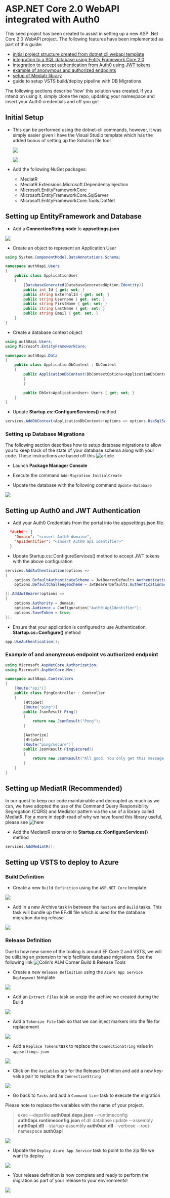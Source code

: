 # ASP.NET Core 2.0 WebAPI integrated with Auth0

This seed project has been created to assist in setting up a new ASP .Net Core 2.0 WebAPI project. The following features have been implemented as part of this guide:

- [initial project structure created from dotnet cli webapi template](#initial-setup)
- [integration to a SQL database using Entity Framework Core 2.0](#setting-up-entityframework-and-database)
- [integration to accept authentication from Auth0 using JWT tokens](#setting-up-auth0-and-jwt-authentication)
- [example of anonymous and authorized endpoints](#example-of-and-anonymous-endpoint-vs-authorized-endpoint)
- [setup of Mediatr library](#setting-up-mediatr-recommended)
- guide to setup VSTS build/deploy pipeline with DB Migrations

The following sections describe 'how' this solution was created. If you intend on using it, simply clone the repo, updating your namespace and insert your Auth0 credentials and off you go!

## Initial Setup

* This can be performed using the dotnet-cli commands, however, it was simply easier given I have the Visual Studio template which has the added bonus of setting up the Solution file too!

  ![](createproject.PNG)
  
  ![](createprojectwebapi.PNG)

* Add the following NuGet packages:
  - MediatR
  - MediatR.Extensions.Microsoft.DependencyInjection
  - Microsoft.EntityFrameworkCore
  - Microsoft.EntityFrameworkCore.SqlServer
  - Microsoft.EntityFrameworkCore.Tools.DotNet
  
## Setting up EntityFramework and Database

* Add a **ConnectionString node** to **appsettings.json**

![](createproject.PNG)

* Create an object to represent an Application User

```cs
using System.ComponentModel.DataAnnotations.Schema;

namespace auth0api.Users
{
    public class ApplicationUser
    {
        [DatabaseGenerated(DatabaseGeneratedOption.Identity)]
        public int Id { get; set; }
        public string ExternalId { get; set; }
        public string Username { get; set; }
        public string FirstName { get; set; }
        public string LastName { get; set; }
        public string Email { get; set; }
    }
}
```

* Create a database context object

```cs
using auth0api.Users;
using Microsoft.EntityFrameworkCore;

namespace auth0api.Data
{
    public class ApplicationDbContext : DbContext
    {
        public ApplicationDbContext(DbContextOptions<ApplicationDbContext> options) : base(options)
        {
        }

        public DbSet<ApplicationUser> Users { get; set; }
    }
}

```

* Update **Startup.cs::ConfigureServices()** method

```cs
services.AddDbContext<ApplicationDbContext>(options => options.UseSqlServer(Configuration.GetConnectionString("DefaultConnection")));
```

### Setting up Database Migrations

The following section describes how to setup database migrations to allow you to keep track of the state of your database schema along with your code. These instructions are based off this ![article](https://docs.microsoft.com/en-us/ef/core/get-started/aspnetcore/new-db)

* Launch **Package Manager Console**

* Execute the command `Add-Migration InitialCreate`

* Update the database with the following command `Update-Database`

![](pmc.PNG)

## Setting up Auth0 and JWT Authentication

* Add your Auth0 Credentials from the portal into the appsettings.json file.

```json
  "Auth0": {
    "Domain": "<insert Auth0 domain>",
    "ApiIdentifier": "<insert Auth0 api identifier>"
  }
```

* Update Startup.cs::ConfigureServices() method to accept JWT tokens with the above configuration

```cs
services.AddAuthentication(options =>
{
    options.DefaultAuthenticateScheme = JwtBearerDefaults.AuthenticationScheme;
    options.DefaultChallengeScheme = JwtBearerDefaults.AuthenticationScheme;

}).AddJwtBearer(options =>
{
    options.Authority = domain;
    options.Audience = Configuration["Auth0:ApiIdentifier"];
    options.SaveToken = true;
});
```

* Ensure that your application is configured to use Authentication, **Startup.cs::Configure()** method

```cs
app.UseAuthentication();
```

### Example of and anonymous endpoint vs authorized endpoint

```cs
using Microsoft.AspNetCore.Authorization;
using Microsoft.AspNetCore.Mvc;

namespace auth0api.Controllers
{
    [Route("api")]
    public class PingController : Controller
    {
        [HttpGet]
        [Route("ping")]
        public JsonResult Ping()
        {
            return new JsonResult("Pong");
        }

        [Authorize]
        [HttpGet]
        [Route("ping/secure")]
        public JsonResult PingSecured()
        {
            return new JsonResult("All good. You only get this message if you are authenticated.");
        }
    }
}
```

## Setting up MediatR (Recommended)

In our quest to keep our code maintainable and decoupled as much as we can, we have adopted the use of the Command Query Responsibility Segregation (CQRS) and Mediator pattern via the use of a library called MediatR. For a more in depth read of why we have found this library useful, please see ![here](https://lostechies.com/jimmybogard/2014/09/09/tackling-cross-cutting-concerns-with-a-mediator-pipeline/)

* Add the MediatoR extension to **Startup.cs::ConfigureServices()** method

```cs
services.AddMediatR();
```

## Setting up VSTS to deploy to Azure

### Build Definition

* Create a new `Build Definition` using the `ASP.NET Core` template

![](core.PNG)

* Add in a new Archive task in between the `Restore` and `Build` tasks. This task will bundle up the EF.dll file which is used for the database migration during release

![](ef.PNG)

### Release Definition

Due to how new some of the tooling is around EF Core 2 and VSTS, we will be utilizing an extension to help facilitate database migrations. See the following link ![Colin's ALM Corner Build & Release Tools](https://marketplace.visualstudio.com/items?itemName=colinsalmcorner.colinsalmcorner-buildtasks)

* Create a new `Release Definition` using the `Azure App Service Deployment` template

![](azure.PNG)

* Add an `Extract Files` task so unzip the archive we created during the Build

![](extract.PNG)

* Add a `Tokenize File` task so that we can inject markers into the file for replacement

![](tokenize.PNG)

* Add a `Replace Tokens` task to replace the `ConnectionString` value in `appsettings.json`

![](replace.PNG)

* Click on the `Variables` tab for the Release Definition and add a new key-value pair to replace the `ConnectionString`

![](variables.PNG)

* Go back to `Tasks` and add a `Command Line` task to execute the migration

Please note to replace the variables with the name of your project.

> exec --depsfile **auth0api.deps.json** --runtimeconfig **auth0api.runtimeconfig.json** ef.dll database update --assembly **auth0api.dll** --startup-assembly **auth0api.dll** --verbose --root-namespace **auth0api**

![](dbupdate.PNG)

* Update the `Deploy Azure App Service` task to point to the zip file we want to deploy

![](deploy.PNG)

* Your release definition is now complete and ready to perform the migration as part of your release to your environments!

![](tasks.PNG)
